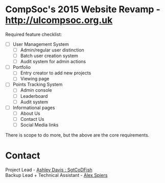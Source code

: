 CompSoc's 2015 Website Revamp - http://ulcompsoc.org.uk
=======================================================

Required feature checklist:
- [ ] User Management System
    - [ ] Admin/regular user distinction
    - [ ] Batch user creation system
    - [ ] Audit system for admin actions
- [ ] Portfolio
    - [ ] Entry creator to add new projects
    - [ ] Viewing page
- [ ] Points Tracking System
    - [ ] Admin console
    - [ ] Leaderboard
    - [ ] Audit system
- [ ] Informational pages
    - [ ] About Us
    - [ ] Contact Us
    - [ ] Social Media links

There is scope to do more, but the above are the core requirements.

Contact
=======

Project Lead - [Ashley Davis : SgtCoDFish](https://github.com/SgtCoDFish)   
Backup Lead + Technical Assistant - [Alex Spiers](https://github.com/alexspiers)

